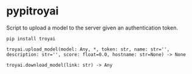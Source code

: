 # pypitroyai
Script to upload a model to the server given an authentication token.

`pip install troyai`

`troyai.upload_model(model: Any, *, token: str, name: str='', description: str='', score: float=0.0, hostname: str=None) -> None`

`troyai.download_model(link: str) -> Any`
